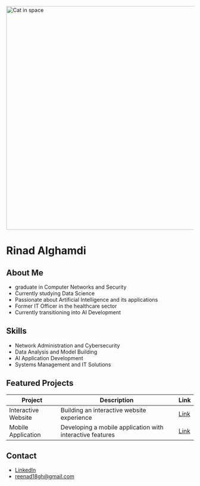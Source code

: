 <img src="https://github.com/USERNAME/REPO_NAME/raw/main/IMAGE_NAME.jpeg" alt="Cat in space" width="600">

# Rinad Alghamdi

## About Me
- graduate in Computer Networks and Security  
- Currently studying Data Science  
- Passionate about Artificial Intelligence and its applications  
- Former IT Officer in the healthcare sector  
- Currently transitioning into AI Development  

## Skills
- Network Administration and Cybersecurity  
- Data Analysis and Model Building  
- AI Application Development  
- Systems Management and IT Solutions  

## Featured Projects
| Project | Description | Link |
|---------|-------------|------|
| Interactive Website | Building an interactive website experience | [Link](#) |
| Mobile Application | Developing a mobile application with interactive features | [Link](#) |

## Contact
- [LinkedIn](https://www.linkedin.com/in/rinad-alghamdi-3967b1245/)  
- reenad18gh@gmail.com  
